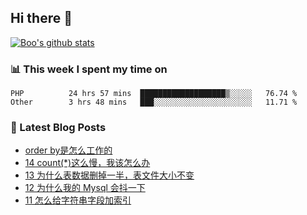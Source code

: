 ## Hi there 👋

[![Boo's github stats](https://github-readme-stats.vercel.app/api?username=0xAiKang)](https://github.com/anuraghazra/github-readme-stats)

<!-- [![Most Used Langs](https://github-readme-stats.vercel.app/api/top-langs/?username=0xAiKang)](https://github.com/anuraghazra/github-readme-stats) -->

### 📊 This week I spent my time on
<!--START_SECTION:waka-->

```text
PHP          24 hrs 57 mins  ███████████████████▒░░░░░   76.74 %
Other        3 hrs 48 mins   ███░░░░░░░░░░░░░░░░░░░░░░   11.71 %
```

<!--END_SECTION:waka-->

### 📕 Latest Blog Posts
<!-- BLOG-POST-LIST:START -->
- [order by是怎么工作的](https://www.0x2beace.com/how-does-order-by-work/)
- [14 count&lpar;*&rpar;这么慢，我该怎么办](https://www.0x2beace.com/count-is-so-slow-what-should-i-do/)
- [13 为什么表数据删掉一半，表文件大小不变](https://www.0x2beace.com/why-is-half-of-the-table-data-deleted-but-the-table-file-size-remains-the-same/)
- [12 为什么我的 Mysql 会抖一下](https://www.0x2beace.com/why-does-my-mysql-shake/)
- [11 怎么给字符串字段加索引](https://www.0x2beace.com/how-to-add-an-index-to-a-string-field/)
<!-- BLOG-POST-LIST:END -->

